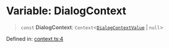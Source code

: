 # Variable: DialogContext

> `const` **DialogContext**: `Context`\<[`DialogContextValue`](../type-aliases/DialogContextValue.md) \| `null`\>

Defined in: [context.ts:4](https://github.com/MOhhh-ok/react-dialog-hub/blob/9fc7b509cc2611b8ec2c534f114c69df0841fb9b/packages/react-dialog-hub/src/context.ts#L4)
